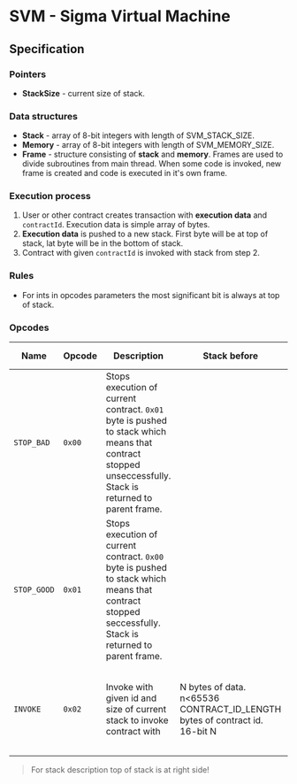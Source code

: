 # SVM - Sigma Virtual Machine

## Specification

### Pointers

* **StackSize** - current size of stack.

### Data structures

* **Stack** - array of 8-bit integers with length of SVM_STACK_SIZE.
* **Memory** - array of 8-bit integers with length of SVM_MEMORY_SIZE.
* **Frame** - structure consisting of **stack** and **memory**.
Frames are used to divide subroutines from main thread.
When some code is invoked, new frame is created and code is executed in it's own frame.

### Execution process

1. User or other contract creates transaction with **execution data** and `contractId`.
Execution data is simple array of bytes.
2. **Execution data** is pushed to a new stack.
First byte will be at top of stack, lat byte will be in the bottom of stack.
3. Contract with given `contractId` is invoked with stack from step 2.

### Rules

* For ints in opcodes parameters the most significant bit is always at top of stack.

### Opcodes

Name | Opcode | Description | Stack before | Stack after
--- | --- | --- | --- | ---
`STOP_BAD` | `0x00` | Stops execution of current contract. `0x01` byte is pushed to stack which means that contract stopped unseccessfully. Stack is returned to parent frame.
`STOP_GOOD` | `0x01` | Stops execution of current contract. `0x00` byte is pushed to stack which means that contract stopped seccessfully. Stack is returned to parent frame.
`INVOKE` | `0x02` | Invoke with given id and size of current stack to invoke contract with | N bytes of data. n<65536<br/>CONTRACT_ID_LENGTH bytes of contract id.<br/>16-bit N | Stack returned by invoked contract.<br/>`00` if successful and `01` otherwise
> For stack description top of stack is at right side!
